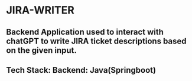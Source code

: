 # JIRA-WRITER

## Backend Application used to interact with chatGPT to write JIRA ticket descriptions based on the given input.
## Tech Stack: Backend: Java(Springboot)
